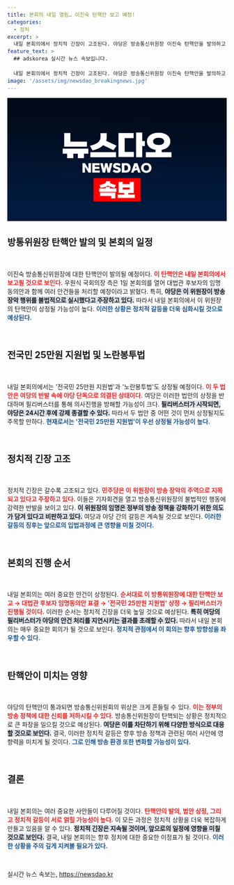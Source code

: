 ```yaml
---
title: 본회의 내일 열림… 이진숙 탄핵안 보고 예정!
categories:
  - 정치
excerpt: >
  내일 본회의에서 정치적 긴장이 고조된다. 야당은 방송통신위원장 이진숙 탄핵안을 발의하고, 여당은 필리버스터로 맞선다. 과연 이 충돌이 어떤 결과를 초래할까? 클릭하여 최신 동향을 확인하세요!
feature_text: >
  ## adskorea 실시간 뉴스 속보입니다.

  내일 본회의에서 정치적 긴장이 고조된다. 야당은 방송통신위원장 이진숙 탄핵안을 발의하고, 여당은 필리버스터로 맞선다. 과연 이 충돌이 어떤 결과를 초래할까? 클릭하여 최신 동향을 확인하세요!
image: '/assets/img/newsdao_breakingnews.jpg'
---
```


<p><img src="/assets/img/newsdao_breakingnews.jpg" alt="adskorea 속보" /></p>

<h2 data-ke-size="size26">방통위원장 탄핵안 발의 및 본회의 일정</h2>

<p data-ke-size="size16">&nbsp;</p>

<p>이진숙 방송통신위원장에 대한 탄핵안이 발의될 예정이다. <b><span style="color: #ee2323;">이 탄핵안은 내일 본회의에서 보고될 것으로 보인다.</span></b> 우원식 국회의장 측은 1일 본회의를 열어 대법관 후보자의 임명 동의안과 함께 여러 안건들을 처리할 예정이라고 밝혔다. 특히, <b><span style="background-color: #21538527;">야당은 이 위원장이 방송 장악 행위를 불법적으로 실시했다고 주장하고 있다.</span></b> 따라서 내일 본회의에서 이 위원장의 탄핵안이 상정될 가능성이 높다. <b><span style="color: #1a5490;">이러한 상황은 정치적 갈등을 더욱 심화시킬 것으로 예상된다.</span></b></p>

<p data-ke-size="size16">&nbsp;</p>

<h2 data-ke-size="size26">전국민 25만원 지원법 및 노란봉투법</h2>

<p data-ke-size="size16">&nbsp;</p>

<p>내일 본회의에서는 '전국민 25만원 지원법'과 '노란봉투법'도 상정될 예정이다. <b><span style="color: #ee2323;">이 두 법안은 여당의 반발 속에 야당 단독으로 의결된 상태이다.</span></b> 여당은 이러한 법안의 상정을 반대하며 필리버스터를 통해 의사진행을 방해할 가능성이 크다. <b><span style="background-color: #21538527;">필리버스터가 시작되면, 야당은 24시간 후에 강제 종결할 수 있다.</span></b> 따라서 두 법안 중 어떤 것이 먼저 상정될지도 주목할 만하다. <b><span style="color: #1a5490;">현재로서는 '전국민 25만원 지원법'이 우선 상정될 가능성이 높다.</span></b></p>

<p data-ke-size="size16">&nbsp;</p>

<h2 data-ke-size="size26">정치적 긴장 고조</h2>

<p data-ke-size="size16">&nbsp;</p>

<p>정치적 긴장은 갈수록 고조되고 있다. <b><span style="color: #ee2323;">민주당은 이 위원장이 방송 장악의 주역으로 지목되고 있다고 주장하고 있다.</span></b> 이들은 기자회견을 열고 방송통신위원장의 불법적인 행동에 강력한 반발을 보이고 있다. <b><span style="background-color: #21538527;">이 위원장의 임명은 정부의 방송 정책을 강화하기 위한 의도가 담겨 있다고 비판하고 있다.</span></b> 여당과 야당 간의 갈등은 계속될 것으로 보인다. <b><span style="color: #1a5490;">이러한 갈등의 징후는 앞으로의 입법과정에 큰 영향을 미칠 것이다.</span></b></p>

<p data-ke-size="size16">&nbsp;</p>

<h2 data-ke-size="size26">본회의 진행 순서</h2>

<p data-ke-size="size16">&nbsp;</p>

<p>내일 본회의는 여러 중요한 안건이 상정된다. <b><span style="color: #ee2323;">순서대로 이 방통위원장에 대한 탄핵안 보고 → 대법관 후보자 임명동의안 표결 → '전국민 25만원 지원법' 상정 → 필리버스터가 진행될 것이다.</span></b> 이러한 순서는 정치적 긴장을 더욱 높일 것으로 예상된다. <b><span style="background-color: #21538527;">특히 여당의 필리버스터가 야당의 안건 처리를 지연시키는 결과를 초래할 수 있다.</span></b> 따라서 내일 본회의는 매우 중요한 회의가 될 것으로 보인다. <b><span style="color: #1a5490;">정치적 관점에서 이 회의는 향후 방향성을 좌우할 수 있다.</span></b></p>

<p data-ke-size="size16">&nbsp;</p>

<h2 data-ke-size="size26">탄핵안이 미치는 영향</h2>

<p data-ke-size="size16">&nbsp;</p>

<p>야당의 탄핵안이 통과되면 방송통신위원회의 위상은 크게 흔들릴 수 있다. <b><span style="color: #ee2323;">이는 정부의 방송 정책에 대한 신뢰를 저하시킬 수 있다.</span></b> 방송통신위원장이 탄핵되는 상황은 정치적으로 큰 파장을 일으킬 것으로 예상된다. <b><span style="background-color: #21538527;">여당은 이를 차단하기 위해 다양한 방식으로 대응할 것으로 보인다.</span></b> 결국, 이러한 정치적 갈등은 향후 방송 정책과 관련된 여러 사안에 영향력을 미치게 될 것이다. <b><span style="color: #1a5490;">그로 인해 방송 환경 또한 변화할 가능성이 있다.</span></b></p>

<p data-ke-size="size16">&nbsp;</p>

<h2 data-ke-size="size26">결론</h2>

<p data-ke-size="size16">&nbsp;</p>

<p>내일 본회의는 여러 중요한 사안들이 다루어질 것이다. <b><span style="color: #ee2323;">탄핵안의 발의, 법안 상정, 그리고 정치적 갈등이 서로 얽힐 가능성이 높다.</span></b> 이 모든 과정은 정치적 상황을 더욱 복잡하게 만들고 있음을 알 수 있다. <b><span style="background-color: #21538527;">정치적 긴장은 지속될 것이며, 앞으로의 일정에 영향을 미칠 것으로 보인다.</span></b> 결국, 내일 본회의는 향후 정치에 대한 중요한 이정표가 될 것이다. <b><span style="color: #1a5490;">이러한 상황을 주의 깊게 지켜볼 필요가 있다.</span></b></p>

<p data-ke-size="size16">&nbsp;</p>
실시간 뉴스 속보는, <a href="https://newsdao.kr" rel="dofollow">https://newsdao.kr</a>


